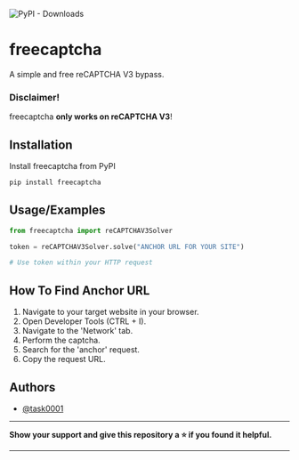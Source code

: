 ![PyPI - Downloads](https://img.shields.io/pypi/dm/freecaptcha)

# freecaptcha 

A simple and free reCAPTCHA V3 bypass.

### Disclaimer!

freecaptcha **only works on reCAPTCHA V3**!

## Installation

Install freecaptcha from PyPI

```bash
pip install freecaptcha
```

## Usage/Examples

```python
from freecaptcha import reCAPTCHAV3Solver

token = reCAPTCHAV3Solver.solve("ANCHOR URL FOR YOUR SITE")

# Use token within your HTTP request
```


## How To Find Anchor URL

1. Navigate to your target website in your browser.
2. Open Developer Tools (CTRL + I).
3. Navigate to the 'Network' tab.
4. Perform the captcha.
5. Search for the 'anchor' request.
6. Copy the request URL.

## Authors

- [@task0001](https://www.github.com/task0001)

---

**Show your support and give this repository a ⭐ if you found it helpful.**

---

